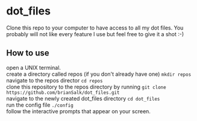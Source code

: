 # dot_files
Clone this repo to your computer to have access to all my dot files.  You probably will not like every feature I use but feel free to give it a shot :-)  
## How to use
open a UNIX terminal. \
create a directory called repos (if you don't already have one) `mkdir repos`\
navigate to the repos director `cd repos`\
clone this repository to the repos directory by running `git clone https://github.com/brianSalk/dot_files.git` \
navigate to the newly created dot_files directory `cd dot_files`\
run the config file `./config`\
follow the interactive prompts that appear on your screen.
